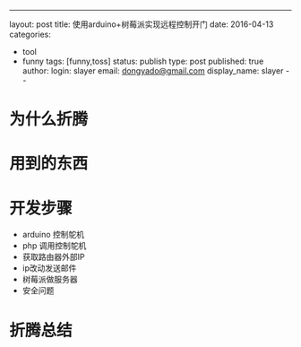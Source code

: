 ---
layout: post
title: 使用arduino+树莓派实现远程控制开门
date: 2016-04-13
categories:
- tool
- funny
tags: [funny,toss]
status: publish
type: post
published: true
author:
  login: slayer
  email: dongyado@gmail.com
  display_name: slayer
--
# 为什么折腾
# 用到的东西
# 开发步骤
* arduino 控制鸵机
* php 调用控制鸵机
* 获取路由器外部IP
* ip改动发送邮件
* 树莓派做服务器
* 安全问题

# 折腾总结

